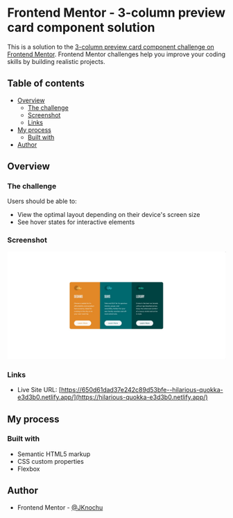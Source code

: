 # Frontend Mentor - 3-column preview card component solution

This is a solution to the [3-column preview card component challenge on Frontend Mentor](https://www.frontendmentor.io/challenges/3column-preview-card-component-pH92eAR2-). Frontend Mentor challenges help you improve your coding skills by building realistic projects. 

## Table of contents

- [Overview](#overview)
  - [The challenge](#the-challenge)
  - [Screenshot](#screenshot)
  - [Links](#links)
- [My process](#my-process)
  - [Built with](#built-with)
- [Author](#author)


## Overview

### The challenge

Users should be able to:

- View the optimal layout depending on their device's screen size
- See hover states for interactive elements

### Screenshot

![](./images/screenshot.jpg)


### Links

- Live Site URL: [https://650d61dad37e242c89d53bfe--hilarious-quokka-e3d3b0.netlify.app/](https://hilarious-quokka-e3d3b0.netlify.app/)

## My process

### Built with

- Semantic HTML5 markup
- CSS custom properties
- Flexbox


## Author

- Frontend Mentor - [@JKnochu](https://www.frontendmentor.io/profile/JKnochu)



